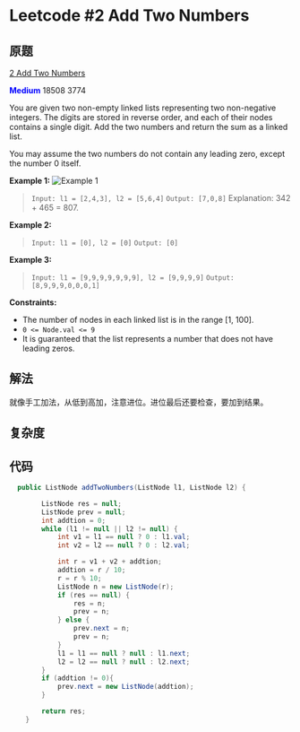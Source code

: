 # Leetcode #2 Add Two Numbers

## 原题

[2 Add Two Numbers](https://leetcode.com/problems/add-two-numbers)

**<span style="color:blue">Medium</span>**  18508 3774

You are given two non-empty linked lists representing two non-negative integers. The digits are stored in reverse order, and each of their nodes contains a single digit. Add the two numbers and return the sum as a linked list.

You may assume the two numbers do not contain any leading zero, except the number 0 itself.

**Example 1:**
![Example 1](https://assets.leetcode.com/uploads/2020/10/02/addtwonumber1.jpg)

> `Input: l1 = [2,4,3], l2 = [5,6,4]`
`Output: [7,0,8]`
Explanation: 342 + 465 = 807.

**Example 2:**

> `Input: l1 = [0], l2 = [0]`
`Output: [0]`

**Example 3:**

> `Input: l1 = [9,9,9,9,9,9,9], l2 = [9,9,9,9]`
`Output: [8,9,9,9,0,0,0,1]`
 
**Constraints:**

- The number of nodes in each linked list is in the range [1, 100].
- `0 <= Node.val <= 9`
- It is guaranteed that the list represents a number that does not have leading zeros.

## 解法

就像手工加法，从低到高加，注意进位。进位最后还要检查，要加到结果。

## 复杂度


## 代码


```Java
  public ListNode addTwoNumbers(ListNode l1, ListNode l2) {

        ListNode res = null;
        ListNode prev = null;
        int addtion = 0;
        while (l1 != null || l2 != null) {
            int v1 = l1 == null ? 0 : l1.val;
            int v2 = l2 == null ? 0 : l2.val;

            int r = v1 + v2 + addtion;
            addtion = r / 10;
            r = r % 10;
            ListNode n = new ListNode(r);
            if (res == null) {
                res = n;
                prev = n;
            } else {
                prev.next = n;
                prev = n;
            }
            l1 = l1 == null ? null : l1.next;
            l2 = l2 == null ? null : l2.next;
        }
        if (addtion != 0){
            prev.next = new ListNode(addtion);
        }

        return res;
    }

```
